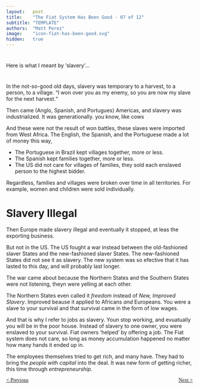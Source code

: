 ```yaml
---
layout:   post
title:    "The Fiat System Has Been Good - 07 of 12"
subtitle: "TEMPLATE"
authors:  "Matt Perez"
image:    "icon-fiat-has-been-good.svg"
hidden:   true
---
```


<div style="display:none; ">
 <p>Time for an alternative.</p>
</div>

<h1></h1>
 <p>Here is what I meant by &lsquo;slavery&rsquo;&hellip;</p>

<h1></h1>
 <p>In the not-so-good old days, slavery was temporary to a harvest, to a person, to a village. &ldquo;I won over you as my enemy, so you are now my slave for the next harvest.&ldquo;</p>
 <p>Then came (Anglo, Spanish, and Portugues) Americas, and slavery was industrialized. It was generationally. you know, <span id="_standout">like cows</span></p>
 <p>And these were not the result of won battles, these slaves were imported from West Africa. The English, the Spanish, and the Portuguese made a lot of money this way,</p>
  <ul>
   <li>The Portuguese in Brazil kept villages together, more or less.</li>
   <li>The Spanish kept families together, more or less.</li>
   <li>The US did not care for villages of families, they sold each enslaved person to the highest bidder.</li>
  </ul>
 <p>Regardless, families and villages were broken over time in all territories. For example, women and children were sold individually.</p>

<h1>Slavery Illegal</h1>
 <p>Then Europe made slavery illegal and eventually it stopped, at leas the exporting business.</p>
 <p>But not in the US. The US fought a war instead between the old-fashioned slaver States and the new-fashioned slaver States. The new-fashioned States did not see it as slavery. The new system was so efective that it has lasted to this day, and will probably last longer.</p>
 <p>The war came about because the Northern States and the Southern States were not listening, theyn were yelling at each other.</p>
 <p>The Northern States even called it <em>freedom</em> instead of <em>New, Improved Slavery</em>. Improved beause it applied to Africans <em>and</em> Europeans. You were a slave to your survival and that survival came in the form of low wages.</p>
 <p>And that is why I refer to jobs as slavery. Youn stop working, and evuatually you will be in the poor house. Instead of slavery to one owner, you were enslaved to your survival. Fiat owners &lsquo;helped&rsquo; by offering a job. The Fiat system does not care, so long as money accumulation happened no matter how many hands it ended up in.</p>
 <p>The employees themselves tried to get rich, and many have. They had to bring the <em>people with capital</em> into the deal. It was new form of getting richer, this time through <em>entrepreneurship</em>.</p>

<div style="margin-bottom:1in; font-family: American Typewriter, serif; ">
 <span style="float:left; ">
  <a href="https://radicalcompanies.com/2024/12/09/06-the-fiat-system-has-been-good">&lt; Previous</a>
 </span>
 <span style="float:right; ">
  <a href="https://radicalcompanies.com/2024/12/11/08-the-fiat-system-has-been-good">Next &gt;</a>
 </span>
</div>